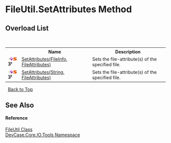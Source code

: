 # FileUtil.SetAttributes Method 
 


## Overload List
&nbsp;<table><tr><th></th><th>Name</th><th>Description</th></tr><tr><td>![Public method](media/pubmethod.gif "Public method")![Static member](media/static.gif "Static member")![Code example](media/CodeExample.png "Code example")</td><td><a href="M_DevCase_Core_IO_Tools_FileUtil_SetAttributes">SetAttributes(FileInfo, FileAttributes)</a></td><td>
Sets the file-attribute(s) of the specified file.</td></tr><tr><td>![Public method](media/pubmethod.gif "Public method")![Static member](media/static.gif "Static member")![Code example](media/CodeExample.png "Code example")</td><td><a href="M_DevCase_Core_IO_Tools_FileUtil_SetAttributes_1">SetAttributes(String, FileAttributes)</a></td><td>
Sets the file-attribute(s) of the specified file.</td></tr></table>&nbsp;
<a href="#fileutil.setattributes-method">Back to Top</a>

## See Also


#### Reference
<a href="T_DevCase_Core_IO_Tools_FileUtil">FileUtil Class</a><br /><a href="N_DevCase_Core_IO_Tools">DevCase.Core.IO.Tools Namespace</a><br />